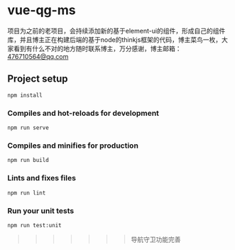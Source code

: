 # vue-qg-ms
项目为之前的老项目，会持续添加新的基于element-ui的组件，形成自己的组件库，并且博主正在构建后端的基于node的thinkjs框架的代码，博主菜鸟一枚，大家看到有什么不对的地方随时联系博主，万分感谢，博主邮箱：476710564@qq.com

## Project setup
```
npm install
```

### Compiles and hot-reloads for development
```
npm run serve
```

### Compiles and minifies for production
```
npm run build
```

### Lints and fixes files
```
npm run lint
```

### Run your unit tests
```
npm run test:unit
```
>>>>>>> 导航守卫功能完善
